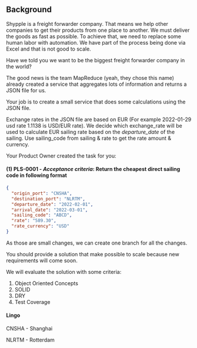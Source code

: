 ## Background

Shypple is a freight forwarder company. That means we help other companies to get their products from one place to another. We must deliver the goods as fast as possible. To achieve that, we need to replace some human labor with automation. We have part of the process being done via Excel and that is not good to scale.

Have we told you we want to be the biggest freight forwarder company in the world?

The good news is the team MapReduce (yeah, they chose this name) already created a service that aggregates lots of information and returns a JSON file for us.

Your job is to create a small service that does some calculations using the JSON file. 

Exchange rates in the JSON file are based on EUR (For example 2022-01-29 usd rate 1.1138 is USD/EUR rate). We decide which exchange_rate will be used to calculate EUR sailing rate based on the *departure_date* of the sailing. Use sailing_code from sailing & rate to get the rate amount & currency. 

Your Product Owner created the task for you:

#### (1) PLS-0001 - *Acceptance criteria*: Return the cheapest direct sailing code in following format

```json
{
  "origin_port": "CNSHA",
  "destination_port": "NLRTM",
  "departure_date": "2022-02-01",
  "arrival_date": "2022-03-01",
  "sailing_code": "ABCD",
  "rate": "589.30",
  "rate_currency": "USD"
}
```

As those are small changes, we can create one branch for all the changes.

You should provide a solution that make possible to scale because new requirements will come soon. 

We will evaluate the solution with some criteria:

1. Object Oriented Concepts
2. SOLID 
3. DRY 
4. Test Coverage

#### Lingo

CNSHA - Shanghai

NLRTM - Rotterdam
